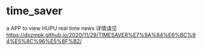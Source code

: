 # time_saver
a APP to view HUPU real time news
详情请见 https://dxzmpk.github.io/2020/11/29/TIMESAVER%E7%9A%84%E6%BC%94%E5%8C%96%E5%8F%B2/
